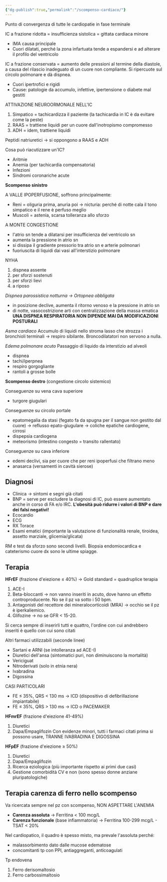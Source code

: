 ```yaml
---
{"dg-publish":true,"permalink":"/scompenso-cardiaco/"}
---
```


Punto di convergenza di tutte le cardiopatie in fase terminale

IC a frazione ridotta = insufficienza sistolica = gittata cardiaca minore
- IMA causa principale
- Cuori dilatati, perché la zona infartuata tende a espandersi e ad alterare il profilo del ventricolo

IC a frazione conservata = aumento delle pressioni al termine della diastole, a causa del rilascio inadeguato di un cuore non compliante. Si ripercuote sul circolo polmonare e dà dispnea.
- Cuori ipertrofici e rigidi
- Cause: patologie da accumulo, infettive, ipertensione o diabete mal gestiti

ATTIVAZIONE NEUROORMONALE NELL'IC
1) Simpatico = tachicardizza il paziente (la tachicardia in IC è da evitare come la peste)
2) RAAS = trattiene liquidi per un cuore dall'inotropismo compromesso
3) ADH = idem, trattiene liquidi

Peptidi natriuretici → si oppongono a RAAS e ADH

Cosa può riacutizzare un'IC?
- Aritmie
- Anemia (per tachicardia compensatoria)
- Infezioni
- Sindromi coronariche acute

**Scompenso sinistro**

A VALLE IPOPERFUSIONE, soffrono principalmente:
- Reni = oliguria prima, anuria poi → nicturia: perché di notte cala il tono simpatico e il rene è perfuso meglio
- Muscoli = astenia, scarsa tolleranza allo sforzo

A MONTE CONGESTIONE
- l'atrio sn tende a dilatarsi per insufficienza del ventricolo sn 
- aumenta la pressione in atrio sn
- si dissipa il gradiente pressorio tra atrio sn e arterie polmonari
- fuoriuscita di liquidi dai vasi all'interstizio polmonare

NYHA
1) dispnea assente
2) per sforzi sostenuti
3) per sforzi lievi
4) a riposo

*Dispnea parossistica notturna → Ortopnea obbligata*
- in posizione declive, aumenta il ritorno venoso e la pressione in atrio sn
- di notte, vasocostrizione arti con centralizzazione della massa ematica
**UNA DISPNEA RESPIRATORIA NON DIPENDE MAI DA MODIFICAZIONI POSTURALI**

*Asma cardiaco*
Accumulo di liquidi nello stroma lasso che strozza i bronchioli terminali → respiro sibilante.
Broncodilatatori non servono a nulla.

*Edema polmonare acuto*
Passaggio di liquido da interstizio ad alveoli
- dispnea
- tachi/iperpnea
- respiro gorgogliante
- rantoli a grosse bolle

**Scompenso destro** (congestione circolo sistemico)

Conseguenze su vena cava superiore
- turgore giugulari

Conseguenze su circolo portale
- epatomegalia da stasi (fegato fa da spugna per il sangue non gestito dal cuore) → reflusso epato-giugulare → coliche epatiche cardiogene, cirrosi
- dispepsia cardiogena
- meteorismo (intestino congesto = transito rallentato)

Conseguenze su cava inferiore
* edemi declivi, sia per cuore che per reni ipoperfusi che filtrano meno
* anasarca (versamenti in cavità sierose)

## Diagnosi

- Clinica → sintomi e segni già citati
- BNP = serve per escludere la diagnosi di IC, può essere aumentato anche in corso di FA e/o IRC. **L'obesità può ridurre i valori di BNP e dare dei falsi negativi!**
- Ecocardio
- ECG
- RX Torace
- Esami ematici (importante la valutazione di funzionalità renale, tiroidea, assetto marziale, glicemia/glicata)

RM e test da sforzo sono secondi livelli. Biopsia endomiocardica e cateterismo cuore dx sono le ultime spiagge. 

## Terapia 

**HFrEF** (frazione d'eiezione ≤ 40%) → Gold standard = quadruplice terapia
1) ACE-I
2) Beta-bloccanti → non vanno inseriti in acuto, dove hanno un effetto controproducente. No se il pz va sotto i 50 bpm.
3) Antagonisti del recettore dei mineralocorticoidi (MRA) → occhio se il pz è iperkaliemico.
4) Glifozine → no se GFR < 15-20.

Si cerca sempre di inserirli tutti e quattro, l'ordine con cui andrebbero inseriti è quello con cui sono citati

Altri farmaci utilizzabili (seconde linee)
- Sartani e ARNI (se intolleranza ad ACE-I)
- Diuretici dell'ansa (sintomatici puri, non diminuiscono la mortalità)
- Vericiguat
- Nitroderivati (solo in etnia nera)
- Ivabradina
- Digossina

CASI PARTICOLARI
- FE ≤ 35%, QRS < 130 ms → ICD (dispositivo di defibrillazione impiantabile)
- FE ≤ 35%, QRS > 130 ms → ICD o PACEMAKER

**HFmrEF** (frazione d'eiezione 41-49%)
1) Diuretici
2) Dapa/Empaglifozin
Con evidenze minori, tutti i farmaci citati prima si possono usare, TRANNE IVABRADINA E DIGOSSINA

**HFpEF** (frazione d'eiezione ≥ 50%)
1) Diuretici
2) Dapa/Empaglifozin
3) Ricerca eziologica (più importante rispetto ai primi due casi)
4) Gestione comorbidità CV e non (sono spesso donne anziane pluripatologiche)

## Terapia carenza di ferro nello scompenso

Va ricercata sempre nel pz con scompenso, NON ASPETTARE L'ANEMIA
- **Carenza assoluta** → Ferritina < 100 mcg/L
- **Carenza funzionale** (base infiammatoria) → Ferritina 100-299 mcg/L - TSAT < 20%

Nel cardiopatico, il quadro è spesso misto, ma prevale l'assoluta perché:
- malassorbimento dato dalle mucose edematose
- concomitanti tp con PPI, antiaggreganti, anticoagulati

Tp endovena
1) Ferro derisomaltosio
2) Ferro carbossimaltosio
